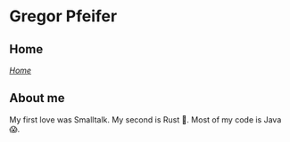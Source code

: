 # Gregor Pfeifer

## Home

[_Home_](https://gpfeifer.github.io)

## About me

My first love was Smalltalk. My second is Rust 🦀. Most of my code is Java 😱.